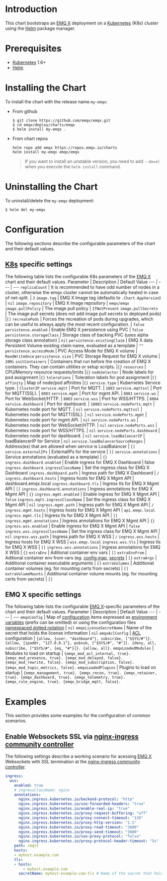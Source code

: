 # Introduction
This chart bootstraps an [EMQ X](https://www.emqx.io/) deployment on a [Kubernetes](https://kubernetes.io/) (K8s) cluster using the [Helm](https://helm.sh/) package manager.

# Prerequisites
+ [Kubernetes](https://kubernetes.io/) 1.6+
+ [Helm](https://helm.sh/)

# Installing the Chart
To install the chart with the release name `my-emqx`:

+   From github
    ```
    $ git clone https://github.com/emqx/emqx.git
    $ cd emqx/deploy/charts/emqx
    $ helm install my-emqx .
    ```

+   From chart repos
    ```
    helm repo add emqx https://repos.emqx.io/charts
    helm install my-emqx emqx/emqx
    ```
    > If you want to install an unstable version, you need to add `--devel` when you execute the `helm install` command.

# Uninstalling the Chart
To uninstall/delete the `my-emqx` deployment:
```
$ helm del my-emqx
```

# Configuration
The following sections describe the configurable parameters of the chart and their default values.
## [K8s]((https://kubernetes.io/)) specific settings
The following table lists the configurable K8s parameters of the [EMQ X](https://www.emqx.io/) chart and their default values.
Parameter  | Description | Default Value
---        |  ---        | ---
`replicaCount` | It is recommended to have odd number of nodes in a cluster, otherwise the emqx cluster cannot be automatically healed in case of net-split. | `3`
`image.tag` | EMQ X Image tag (defaults to `.Chart.AppVersion`) | `nil`
`image.repository` | EMQ X Image repository | `emqx/emqx`
`image.pullPolicy`  | The image pull policy  | `IfNotPresent`
`image.pullSecrets `  | The image pull secrets (does not add image pull secrets to deployed pods)  |``[]``
`recreatePods` | Forces the recreation of pods during upgrades, which can be useful to always apply the most recent configuration. | `false`
`persistence.enabled` | Enable EMQ X persistence using PVC | `false`
`persistence.storageClass` | Storage class of backing PVC (uses alpha storage class annotation) | `nil`
`persistence.existingClaim` | EMQ X data Persistent Volume existing claim name, evaluated as a template | `""`
`persistence.accessMode` | PVC Access Mode for EMQ X volume | `ReadWriteOnce`
`persistence.size` | PVC Storage Request for EMQ X volume | `20Mi`
`initContainers` | Containers that run before the creation of EMQ X containers. They can contain utilities or setup scripts. |`{}`
`resources` | CPU/Memory resource requests/limits |`{}`
`nodeSelector` | Node labels for pod assignment |`{}`
`tolerations` | Toleration labels for pod assignment |``[]``
`affinity` | Map of node/pod affinities |`{}`
`service.type`  | Kubernetes Service type. | `ClusterIP`
`service.mqtt`  | Port for MQTT. | `1883`
`service.mqttssl` | Port for MQTT(SSL). | `8883`
`service.mgmt`  | Port for mgmt API. | `8081`
`service.ws`  | Port for WebSocket/HTTP. | `8083`
`service.wss`  | Port for WSS/HTTPS. | `8084`
`service.dashboard`  | Port for dashboard. | `18083`
`service.nodePorts.mqtt`  | Kubernetes node port for MQTT. | `nil`
`service.nodePorts.mqttssl` | Kubernetes node port for MQTT(SSL). | `nil`
`service.nodePorts.mgmt`  | Kubernetes node port for mgmt API. | `nil`
`service.nodePorts.ws`  | Kubernetes node port for WebSocket/HTTP. | `nil`
`service.nodePorts.wss`  | Kubernetes node port for WSS/HTTPS. | `nil`
`service.nodePorts.dashboard`  | Kubernetes node port for dashboard. | `nil`
`service.loadBalancerIP`  | loadBalancerIP for Service |	`nil`
`service.loadBalancerSourceRanges` |	Address(es) that are allowed when service is LoadBalancer |	`[]`
`service.externalIPs` |	ExternalIPs for the service |	`[]`
`service.annotations` |	Service annotations (evaluated as a template) |	`{}`
`ingress.dashboard.enabled` |	Enable ingress for EMQ X Dashboard |	false
`ingress.dashboard.ingressClassName` |	Set the ingress class for EMQ X Dashboard
`ingress.dashboard.path` | Ingress path for EMQ X Dashboard |	`/`
`ingress.dashboard.hosts` | Ingress hosts for EMQ X Mgmt API |	dashboard.emqx.local
`ingress.dashboard.tls` | Ingress tls for EMQ X Mgmt API |	`[]`
`ingress.dashboard.annotations` | Ingress annotations for EMQ X Mgmt API |	`{}`
`ingress.mgmt.enabled` |	Enable ingress for EMQ X Mgmt API |	`false`
`ingress.mqtt.ingressClassName` |	Set the ingress class for EMQ X Mgmt API | `nil`
`ingress.mgmt.path` | Ingress path for EMQ X Mgmt API | `/`
`ingress.mgmt.hosts` | Ingress hosts for EMQ X Mgmt API |	`api.emqx.local`
`ingress.mgmt.tls` | Ingress tls for EMQ X Mgmt API |	`[]`
`ingress.mgmt.annotations` | Ingress annotations for EMQ X Mgmt API |	`{}`
`ingress.wss.enabled` |	Enable ingress for EMQ X Mgmt API |	`false`
`ingress.wss.ingressClassName` |	Set the ingress class for EMQ X Mgmt API | `nil`
`ingress.wss.path` | Ingress path for EMQ X WSS |	`/`
`ingress.wss.hosts` | Ingress hosts for EMQ X WSS |    `wss.emqx.local`
`ingress.wss.tls` | Ingress tls for EMQ X WSS |	`[]`
`ingress.wss.annotations` | Ingress annotations for EMQ X WSS |	`{}`
`extraEnv` | Aditional container env vars | `[]`
`extraEnvFrom` | Aditional container env from vars (eg. [config map](https://kubernetes.io/docs/tasks/configure-pod-container/configure-pod-configmap/), [secrets](https://kubernetes.io/docs/concepts/configuration/secret/) | `[]`
`extraArgs` | Additional container executable arguments | `[]`
`extraVolumes` | Additional container volumes (eg. for mounting certs from secrets) | `[]`
`extraVolumeMounts` | Additional container volume mounts (eg. for mounting certs from secrets) | `[]`

## EMQ X specific settings
The following table lists the configurable [EMQ X](https://www.emqx.io/)-specific parameters of the chart and their default values.
Parameter  | Description | Default Value
---        |  ---        | ---
`emqxConfig` | Map of [configuration](https://www.emqx.io/docs/en/latest/configuration/configuration.html) items expressed as [environment variables](https://www.emqx.io/docs/en/v4.3/configuration/environment-variable.html) (prefix can be omitted) or using the configuration files [namespaced dotted notation](https://www.emqx.io/docs/en/latest/configuration/configuration.html) | `nil`
`emqxLicenseSecretName` | Name of the secret that holds the license information | `nil`
`emqxAclConfig` | [ACL](https://docs.emqx.io/broker/latest/en/advanced/acl-file.html) configuration | `{allow, {user, "dashboard"}, subscribe, ["$SYS/#"]}. {allow, {ipaddr, "127.0.0.1"}, pubsub, ["$SYS/#", "#"]}. {deny, all, subscribe, ["$SYS/#", {eq, "#"}]}. {allow, all}.`
`emqxLoadedModules` | Modules to load on startup | `{emqx_mod_acl_internal, true}. {emqx_mod_presence, true}. {emqx_mod_delayed, false}. {emqx_mod_rewrite, false}. {emqx_mod_subscription, false}. {emqx_mod_topic_metrics, false}.`
`emqxLoadedPlugins` | Plugins to load on startup | `{emqx_management, true}. {emqx_recon, true}. {emqx_retainer, true}. {emqx_dashboard, true}. {emqx_telemetry, true}. {emqx_rule_engine, true}. {emqx_bridge_mqtt, false}.`

# Examples
This section provides some examples for the configuration of common scenarios.
## Enable Websockets SSL via [nginx-ingress community controller](https://kubernetes.github.io/ingress-nginx/)
The following settings describe a working scenario for acessing [EMQ X](https://www.emqx.io/) Websockets with SSL termination at the [nginx-ingress community controller](https://kubernetes.github.io/ingress-nginx/).
```yaml
ingress:
  wss:
    enabled: true
    # ingressClassName: nginx
    annotations:
      nginx.ingress.kubernetes.io/backend-protocol: "http"
      nginx.ingress.kubernetes.io/use-forwarded-headers: "true"
      nginx.ingress.kubernetes.io/enable-real-ip: "true"
      nginx.ingress.kubernetes.io/proxy-request-buffering: "off"
      nginx.ingress.kubernetes.io/proxy-connect-timeout: "120"
      nginx.ingress.kubernetes.io/proxy-http-version: "1.1"
      nginx.ingress.kubernetes.io/proxy-read-timeout: "3600"
      nginx.ingress.kubernetes.io/proxy-send-timeout: "3600"
      nginx.ingress.kubernetes.io/use-proxy-protocol: "false"
      nginx.ingress.kubernetes.io/proxy-protocol-header-timeout: "5s"
    path: /mqtt
    hosts:
    - myhost.example.com
    tls:
    - hosts:
        - myhost.example.com
      secretName: myhost-example-com-tls # Name of the secret that holds the certificates for the domain
```
